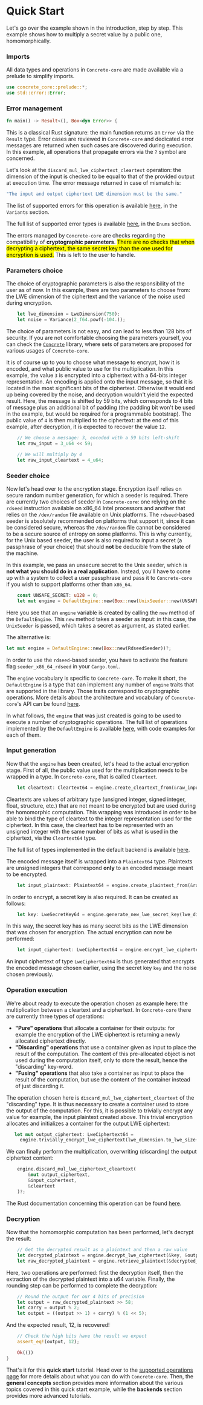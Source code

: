 # Quick Start

Let's go over the example shown in the introduction, step by step. This example shows how to multiply a secret value by a public one, homomorphically.

### Imports

All data types and operations in `Concrete-core` are made available via a prelude to simplify imports.

```rust
use concrete_core::prelude::*;
use std::error::Error;
```

### Error management

```rust
fn main() -> Result<(), Box<dyn Error>> {
```

This is a classical Rust signature: the main function returns an `Error` via the `Result` type. Error cases are reviewed in `Concrete-core` and dedicated error messages are returned when such cases are discovered during execution. In this example, all operations that propagate errors via the `?` symbol are concerned.

Let's look at the `discard_mul_lwe_ciphertext_cleartext` operation: the dimension of the input is checked to be equal to that of the provided output at execution time. The error message returned in case of mismatch is:

```rust
"The input and output ciphertext LWE dimension must be the same."
```

The list of supported errors for this operation is available [here](https://docs.rs/concrete-core/1.0.1/concrete\_core/specification/engines/enum.LweCiphertextCleartextDiscardingMultiplicationError.html#variants), in the `Variants` section.

The full list of supported error types is available [here](https://docs.rs/concrete-core/1.0.1/concrete\_core/specification/engines/#enums), in the `Enums` section.

The errors managed by `Concrete-core` are checks regarding the compatibility of **cryptographic parameters**. <mark style="background-color:yellow;">There are no checks that when decrypting a ciphertext, the same secret key than the one used for encryption is used.</mark> This is left to the user to handle.

### Parameters choice

The choice of cryptographic parameters is also the responsibility of the user as of now. In this example, there are two parameters to choose from: the LWE dimension of the ciphertext and the variance of the noise used during encryption.

```rust
    let lwe_dimension = LweDimension(750);
    let noise = Variance(2_f64.powf(-104.));
```

The choice of parameters is not easy, and can lead to less than 128 bits of security. If you are not comfortable choosing the parameters yourself, you can check the [`Concrete`](https://docs.zama.ai/concrete) library, where sets of parameters are proposed for various usages of `Concrete-core`.

It is of course up to you to choose what message to encrypt, how it is encoded, and what public value to use for the multiplication. In this example, the value `3` is encrypted into a ciphertext with a 64-bits integer representation. An encoding is applied onto the input message, so that it is located in the most significant bits of the ciphertext. Otherwise it would end up being covered by the noise, and decryption wouldn't yield the expected result. Here, the message is shifted by 59 bits, which corresponds to 4 bits of message plus an additional bit of padding (the padding bit won't be used in the example, but would be required for a programmable bootstrap). The public value of `4` is then multiplied to the ciphertext: at the end of this example, after decryption, it is expected to recover the value `12`.

```rust
    // We choose a message: 3, encoded with a 59 bits left-shift
    let raw_input = 3_u64 << 59;

    // We will multiply by 4
    let raw_input_cleartext = 4_u64;
```

### Seeder choice

Now let's head over to the encryption stage. Encryption itself relies on secure random number generation, for which a seeder is required. There are currently two choices of seeder in `Concrete-core`: one relying on the `rdseed` instruction available on x86\_64 Intel processors and another that relies on the `/dev/random` file available on Unix platforms. The `rdseed`-based seeder is absolutely recommended on platforms that support it, since it can be considered secure, whereas the `/dev/random` file cannot be considered to be a secure source of entropy on some platforms. This is why currently, for the Unix based seeder, the user is also required to input a secret (a passphrase of your choice) that should **not** be deducible from the state of the machine.

In this example, we pass an unsecure secret to the Unix seeder, which is **not what you should do in a real application**. Instead, you'll have to come up with a system to collect a user passphrase and pass it to `Concrete-core` if you wish to support platforms other than `x86_64`.

```rust
    const UNSAFE_SECRET: u128 = 0;
    let mut engine = DefaultEngine::new(Box::new(UnixSeeder::new(UNSAFE_SECRET)))?;
```

Here you see that an `engine` variable is created by calling the `new` method of the `DefaultEngine`. This `new` method takes a seeder as input: in this case, the `UnixSeeder` is passed, which takes a secret as argument, as stated earlier.

The alternative is:

```rust
let mut engine = DefaultEngine::new(Box::new(RdseedSeeder))?;
```

In order to use the `rdseed`-based seeder, you have to activate the feature flag `seeder_x86_64_rdseed` in your `Cargo.toml`.

The `engine` vocabulary is specific to `Concrete-core`. To make it short, the `DefaultEngine` is a type that can implement any number of `engine` traits that are supported in the library. Those traits correspond to cryptographic operations. More details about the architecture and vocabulary of `Concrete-core`'s API can be found [here](../general\_concepts/api\_structure.md).

In what follows, the `engine` that was just created is going to be used to execute a number of cryptographic operations. The full list of operations implemented by the `DefaultEngine` is available [here](https://docs.rs/concrete-core/1.0.1/concrete\_core/backends/default/engines/struct.DefaultEngine.html), with code examples for each of them.

### Input generation

Now that the `engine` has been created, let's head to the actual encryption stage. First of all, the public value used for the multiplication needs to be wrapped in a type. In `Concrete-core`, that is called `Cleartext`.

```rust
    let cleartext: Cleartext64 = engine.create_cleartext_from(&raw_input_cleartext)?;
```

Cleartexts are values of arbitrary type (unsigned integer, signed integer, float, structure, etc.) that are not meant to be encrypted but are used during the homomorphic computation. This wrapping was introduced in order to be able to bind the type of cleartext to the integer representation used for the ciphertext. In this case, the cleartext has to be represented with an unsigned integer with the same number of bits as what is used in the ciphertext, via the `Cleartext64` type.

The full list of types implemented in the default backend is available [here](https://docs.rs/concrete-core/1.0.1/concrete\_core/backends/default/entities/index.html).

The encoded message itself is wrapped into a `Plaintext64` type. Plaintexts are unsigned integers that correspond **only** to an encoded message meant to be encrypted.

```rust
    let input_plaintext: Plaintext64 = engine.create_plaintext_from(&raw_input)?;
```

In order to encrypt, a secret key is also required. It can be created as follows:

```rust
    let key: LweSecretKey64 = engine.generate_new_lwe_secret_key(lwe_dimension)?;
```

In this way, the secret key has as many secret bits as the LWE dimension that was chosen for encryption. The actual encryption can now be performed:

```rust
    let input_ciphertext: LweCiphertext64 = engine.encrypt_lwe_ciphertext(&key, &input_plaintext, noise)?;
```

An input ciphertext of type `LweCiphertext64` is thus generated that encrypts the encoded message chosen earlier, using the secret key `key` and the noise chosen previously.

### Operation execution

We're about ready to execute the operation chosen as example here: the multiplication between a cleartext and a ciphertext. In `Concrete-core` there are currently three types of operations:

* **"Pure" operations** that allocate a container for their outputs: for example the encryption of the LWE ciphertext is returning a newly allocated ciphertext directly.
* **"Discarding" operations** that use a container given as input to place the result of the computation. The content of this pre-allocated object is not used during the computation itself, only to store the result, hence the "discarding" key-word.
* **"Fusing" operations** that also take a container as input to place the result of the computation, but use the content of the container instead of just discarding it.

The operation chosen here is `discard_mul_lwe_ciphertext_cleartext` of the "discarding" type. It is thus necessary to create a container used to store the output of the computation. For this, it is possible to trivially encrypt any value for example, the input plaintext created above. This trivial encryption allocates and initializes a container for the output LWE ciphertext:

```rust
   let mut output_ciphertext: LweCiphertext64 =
     engine.trivially_encrypt_lwe_ciphertext(lwe_dimension.to_lwe_size(), &input_plaintext)?;
```

We can finally perform the multiplication, overwriting (discarding) the output ciphertext content:

```rust
    engine.discard_mul_lwe_ciphertext_cleartext(
        &mut output_ciphertext,
        &input_ciphertext,
        &cleartext
    )?;
```

The Rust documentation concerning this operation can be found [here](https://docs.rs/concrete-core/1.0.1/concrete\_core/backends/default/engines/struct.DefaultEngine.html#impl-LweCiphertextCleartextDiscardingMultiplicationEngine%3CLweCiphertext64%2C%20Cleartext64%2C%20LweCiphertext64%3E-for-DefaultEngine).

### Decryption

Now that the homomorphic computation has been performed, let's decrypt the result:

```rust
    // Get the decrypted result as a plaintext and then a raw value
    let decrypted_plaintext = engine.decrypt_lwe_ciphertext(&key, &output_ciphertext)?;
    let raw_decrypted_plaintext = engine.retrieve_plaintext(&decrypted_plaintext)?;
```

Here, two operations are performed: first the decryption itself, then the extraction of the decrypted plaintext into a u64 variable. Finally, the rounding step can be performed to complete the decryption:

```rust
    // Round the output for our 4 bits of precision
    let output = raw_decrypted_plaintext >> 58;
    let carry = output % 2;
    let output = ((output >> 1) + carry) % (1 << 5);
```

And the expected result, 12, is recovered!

```rust
    // Check the high bits have the result we expect
    assert_eq!(output, 12);

    Ok(())
}
```

That's it for this **quick start** tutorial. Head over to the [supported operations page](supported\_operations.md) for more details about what you can do with `Concrete-core`. Then, the **general concepts** section provides more information about the various topics covered in this quick start example, while the **backends** section provides more advanced tutorials.
